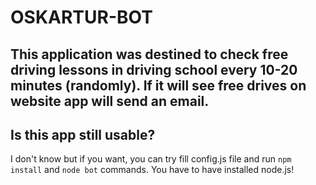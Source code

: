 # OSKARTUR-BOT

## This application was destined to check free driving lessons in driving school every 10-20 minutes (randomly). If it will see free drives on website app will send an email.

## Is this app still usable?

I don't know but if you want, you can try fill config.js file and run `npm install` and `node bot` commands. You have to have installed node.js!
